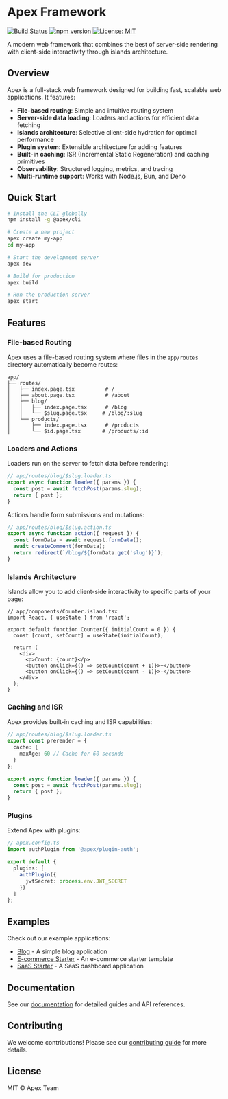 # Apex Framework

[![Build Status](https://github.com/Nom-nom-hub/Apex/actions/workflows/ci.yml/badge.svg)](https://github.com/Nom-nom-hub/Apex/actions/workflows/ci.yml)
[![npm version](https://badge.fury.io/js/@apex%2Fcore.svg)](https://badge.fury.io/js/@apex%2Fcore)
[![License: MIT](https://img.shields.io/badge/License-MIT-yellow.svg)](https://opensource.org/licenses/MIT)

A modern web framework that combines the best of server-side rendering with client-side interactivity through islands architecture.

## Overview

Apex is a full-stack web framework designed for building fast, scalable web applications. It features:

- **File-based routing**: Simple and intuitive routing system
- **Server-side data loading**: Loaders and actions for efficient data fetching
- **Islands architecture**: Selective client-side hydration for optimal performance
- **Plugin system**: Extensible architecture for adding features
- **Built-in caching**: ISR (Incremental Static Regeneration) and caching primitives
- **Observability**: Structured logging, metrics, and tracing
- **Multi-runtime support**: Works with Node.js, Bun, and Deno

## Quick Start

```bash
# Install the CLI globally
npm install -g @apex/cli

# Create a new project
apex create my-app
cd my-app

# Start the development server
apex dev

# Build for production
apex build

# Run the production server
apex start
```

## Features

### File-based Routing

Apex uses a file-based routing system where files in the `app/routes` directory automatically become routes:

```
app/
├── routes/
│   ├── index.page.tsx          # /
│   ├── about.page.tsx          # /about
│   ├── blog/
│   │   ├── index.page.tsx      # /blog
│   │   └── $slug.page.tsx     # /blog/:slug
│   └── products/
│       ├── index.page.tsx      # /products
│       └── $id.page.tsx       # /products/:id
```

### Loaders and Actions

Loaders run on the server to fetch data before rendering:

```typescript
// app/routes/blog/$slug.loader.ts
export async function loader({ params }) {
  const post = await fetchPost(params.slug);
  return { post };
}
```

Actions handle form submissions and mutations:

```typescript
// app/routes/blog/$slug.action.ts
export async function action({ request }) {
  const formData = await request.formData();
  await createComment(formData);
  return redirect(`/blog/${formData.get('slug')}`);
}
```

### Islands Architecture

Islands allow you to add client-side interactivity to specific parts of your page:

```tsx
// app/components/Counter.island.tsx
import React, { useState } from 'react';

export default function Counter({ initialCount = 0 }) {
  const [count, setCount] = useState(initialCount);
  
  return (
    <div>
      <p>Count: {count}</p>
      <button onClick={() => setCount(count + 1)}>+</button>
      <button onClick={() => setCount(count - 1)}>-</button>
    </div>
  );
}
```

### Caching and ISR

Apex provides built-in caching and ISR capabilities:

```typescript
// app/routes/blog/$slug.loader.ts
export const prerender = {
  cache: {
    maxAge: 60 // Cache for 60 seconds
  }
};

export async function loader({ params }) {
  const post = await fetchPost(params.slug);
  return { post };
}
```

### Plugins

Extend Apex with plugins:

```typescript
// apex.config.ts
import authPlugin from '@apex/plugin-auth';

export default {
  plugins: [
    authPlugin({
      jwtSecret: process.env.JWT_SECRET
    })
  ]
};
```

## Examples

Check out our example applications:

- [Blog](examples/blog) - A simple blog application
- [E-commerce Starter](examples/ecommerce-starter) - An e-commerce starter template
- [SaaS Starter](examples/saas-starter) - A SaaS dashboard application

## Documentation

See our [documentation](examples/docs) for detailed guides and API references.

## Contributing

We welcome contributions! Please see our [contributing guide](CONTRIBUTING.md) for more details.

## License

MIT © Apex Team